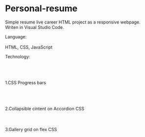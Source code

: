 # Personal-resume

Simple resume live career HTML project as a responsive webpage.<br>
Writen in Visual Studio Code.

Language:<br><br>
HTML, CSS, JavaScript<br>

Technology:<br><br><br><br><br>
1.CSS Progress bars<br><br><br><br><br>
2.Collapsible cintent on Accordion CSS<br><br><br><br>
3.Gallery grid on flex CSS<br><br><br>
